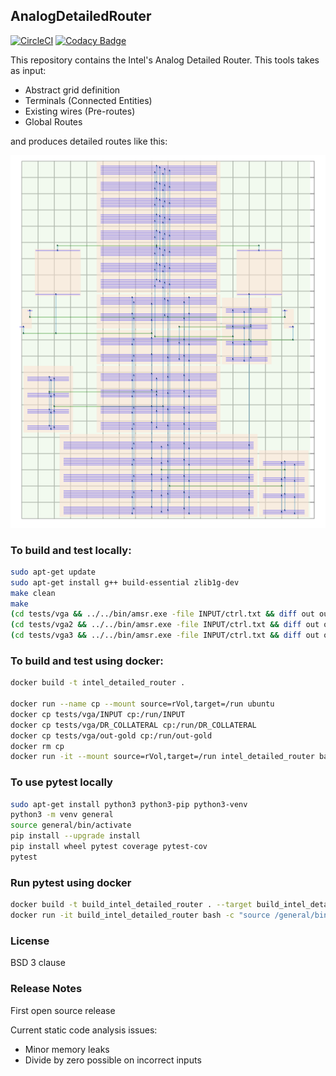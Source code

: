 ## AnalogDetailedRouter
[![CircleCI](https://circleci.com/gh/ALIGN-analoglayout/AnalogDetailedRouter.svg?style=svg)](https://circleci.com/gh/ALIGN-analoglayout/AnalogDetailedRouter)
[![Codacy Badge](https://api.codacy.com/project/badge/Grade/a134e059825f4e61875d9d105d3f2325)](https://www.codacy.com/app/ALIGN-analoglayout/AnalogDetailedRouter?utm_source=github.com&amp;utm_medium=referral&amp;utm_content=ALIGN-analoglayout/AnalogDetailedRouter&amp;utm_campaign=Badge_Grade)

This repository contains the Intel's Analog Detailed Router.
This tools takes as input:
* Abstract grid definition
* Terminals (Connected Entities)
* Existing wires (Pre-routes)
* Global Routes

and produces detailed routes like this:

![routed result](doc/images/new_vga_adr.png)

### To build and test locally:
```bash
sudo apt-get update
sudo apt-get install g++ build-essential zlib1g-dev
make clean
make
(cd tests/vga && ../../bin/amsr.exe -file INPUT/ctrl.txt && diff out out-gold)
(cd tests/vga2 && ../../bin/amsr.exe -file INPUT/ctrl.txt && diff out out-gold)
(cd tests/vga3 && ../../bin/amsr.exe -file INPUT/ctrl.txt && diff out out-gold)
```

### To build and test using docker:
```bash
docker build -t intel_detailed_router .

docker run --name cp --mount source=rVol,target=/run ubuntu
docker cp tests/vga/INPUT cp:/run/INPUT
docker cp tests/vga/DR_COLLATERAL cp:/run/DR_COLLATERAL
docker cp tests/vga/out-gold cp:/run/out-gold
docker rm cp
docker run -it --mount source=rVol,target=/run intel_detailed_router bash -c "cd run && amsr.exe -file INPUT/ctrl.txt && diff out out-gold"
```


### To use pytest locally
```bash
sudo apt-get install python3 python3-pip python3-venv
python3 -m venv general
source general/bin/activate
pip install --upgrade install
pip install wheel pytest coverage pytest-cov
pytest
```

### Run pytest using docker
```bash
docker build -t build_intel_detailed_router . --target build_intel_detailed_router
docker run -it build_intel_detailed_router bash -c "source /general/bin/activate && cd /analog && pytest"
```

### License
BSD 3 clause

### Release Notes

First open source release

Current static code analysis issues:
* Minor memory leaks
* Divide by zero possible on incorrect inputs
